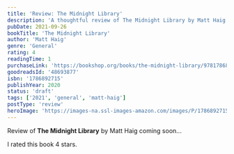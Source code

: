 ```yaml
---
title: 'Review: The Midnight Library'
description: 'A thoughtful review of The Midnight Library by Matt Haig'
pubDate: 2021-09-26
bookTitle: 'The Midnight Library'
author: 'Matt Haig'
genre: 'General'
rating: 4
readingTime: 1
purchaseLink: 'https://bookshop.org/books/the-midnight-library/9781786892713'
goodreadsId: '48693877'
isbn: '1786892715'
publishYear: 2020
status: 'draft'
tags: ['2021', 'general', 'matt-haig']
postType: 'review'
heroImage: 'https://images-na.ssl-images-amazon.com/images/P/1786892715.01.L.jpg'
---
```


Review of **The Midnight Library** by Matt Haig coming soon...

I rated this book 4 stars.